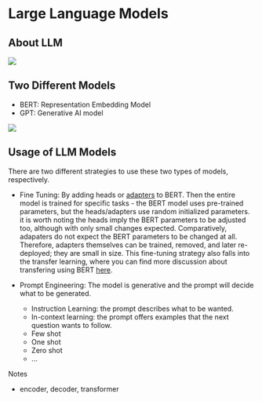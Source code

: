 # Large Language Models

## About LLM

![](https://miro.medium.com/v2/resize:fit:720/format:webp/1*RYNNKmmi1ShV7xx76qtXww.png)







## Two Different Models

+ BERT: Representation Embedding Model
+ GPT: Generative AI model


![](https://media.geeksforgeeks.org/wp-content/uploads/20230321032520/bart1drawio-(2).png)


## Usage of LLM Models

There are two different strategies to use these two types of models, respectively.

+ Fine Tuning: By adding heads or [adapters](https://adapterhub.ml/) to BERT. Then the entire model is trained for specific tasks - the BERT model uses pre-trained parameters, but the heads/adapters use random initialized parameters. it is worth noting the heads imply the BERT parameters to be adjusted too, although with only small changes expected. Comparatively, adapaters do not expect the BERT parameters to be changed at all. Therefore, adapters themselves can be trained, removed, and later re-deployed; they are small in size. This fine-tuning strategy also falls into the transfer learning, where you can find more discussion about transfering using BERT [here](https://leemeng.tw/attack_on_bert_transfer_learning_in_nlp.html).

+ Prompt Engineering: The model is generative and the prompt will decide what to be generated. 
    + Instruction Learning: the prompt describes what to be wanted.
    + In-context learning: the prompt offers examples that the next question wants to follow. 
    + Few shot
    + One shot
    + Zero shot
    + ...














Notes
+ encoder, decoder, transformer
